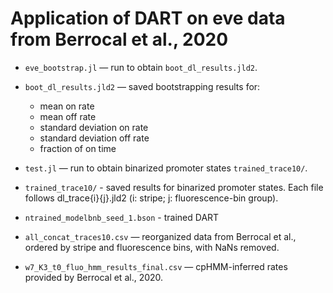# Application of DART on eve data from Berrocal et al., 2020

- `eve_bootstrap.jl` — run to obtain `boot_dl_results.jld2`.
  
- `boot_dl_results.jld2` — saved bootstrapping results for:
  - mean on rate
  - mean off rate
  - standard deviation on rate
  - standard deviation off rate
  - fraction of on time

- `test.jl` — run to obtain binarized promoter states `trained_trace10/`.

- `trained_trace10/` - saved results for binarized promoter states. Each file follows dl_trace{i}{j}.jld2 (i: stripe; j: fluorescence-bin group).

- `ntrained_modelbnb_seed_1.bson` - trained DART

- `all_concat_traces10.csv` — reorganized data from Berrocal et al., ordered by stripe and fluorescence bins, with NaNs removed.

- `w7_K3_t0_fluo_hmm_results_final.csv` — cpHMM-inferred rates provided by Berrocal et al., 2020.
